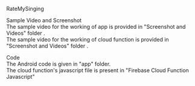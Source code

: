 RateMySinging

Sample Video and Screenshot<br/>
    The sample video for the working of app is provided in "Screenshot and Videos" folder .<br/>
    The sample video for the working of cloud function is provided in "Screenshot and Videos" folder .<br/>

Code<br/>
    The Android code is given in "app" folder.<br/>
    The cloud function's javascript file is present in "Firebase Cloud Function Javascript"<br/>
